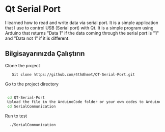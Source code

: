 
# Qt Serial Port

I learned how to read and write data via serial port. It is a simple application that I use to control USB (Serial port) with Qt. It is a simple program using Arduino that returns "Data 1" if the data coming through the serial port is "1" and "Data not 1" if it is different.


## Bilgisayarınızda Çalıştırın

Clone the project

```bash
   Git clone https://github.com/4thAhmet/QT-Serial-Port.git

```

Go to the project directory

```bash
  
 cd QT-Serial-Port
 Upload the file in the ArduinoCode folder or your own codes to Arduino
 cd SerialCommunication
```
Run to test

```bash
  ./SerialCommunication
```

  